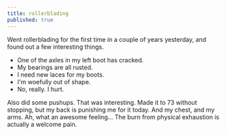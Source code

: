 ```yaml
---
title: rollerblading
published: true
---
```


Went rollerblading for the first time in a couple of years yesterday,
and found out a few interesting things.

-   One of the axles in my left boot has cracked.
-   My bearings are all rusted.
-   I need new laces for my boots.
-   I'm woefully out of shape.
-   No, really. I hurt.

</p>
Also did some pushups. That was interesting. Made it to 73 without
stopping, but my back is punishing me for it today. And my chest, and my
arms. Ah, what an awesome feeling... The burn from physical exhaustion
is actually a welcome pain.
